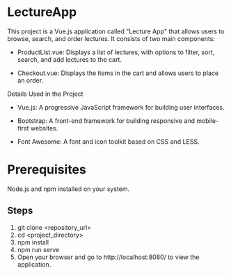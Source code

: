 # LectureApp

This project is a Vue.js application called "Lecture App" that allows users to browse, search, and order lectures. It consists of two main components:

- ProductList.vue: Displays a list of lectures, with options to filter, sort, search, and add lectures to the cart.

- Checkout.vue: Displays the items in the cart and allows users to place an order.

Details Used in the Project

- Vue.js: A progressive JavaScript framework for building user interfaces.

- Bootstrap: A front-end framework for building responsive and mobile-first websites.

- Font Awesome: A font and icon toolkit based on CSS and LESS.

# Prerequisites

Node.js and npm installed on your system.

<h2>Steps</h2>

1. git clone <repository_url>
2. cd <project_directory>
3. npm install
4. npm run serve
5. Open your browser and go to http://localhost:8080/ to view the application.
